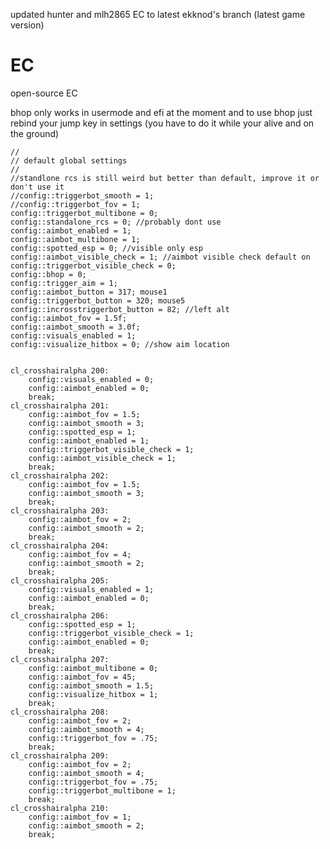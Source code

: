 updated hunter and mlh2865 EC to latest ekknod's branch (latest game version) 

# EC
open-source EC


bhop only works in usermode and efi at the moment and to use bhop just rebind your jump key in settings (you have to do it while your alive and on the ground)

	//
	// default global settings
	//
	//standlone rcs is still weird but better than default, improve it or don't use it
 	//config::triggerbot_smooth = 1; 
	//config::triggerbot_fov = 1; 
	config::triggerbot_multibone = 0; 
	config::standalone_rcs = 0; //probably dont use
	config::aimbot_enabled = 1;
	config::aimbot_multibone = 1; 
	config::spotted_esp = 0; //visible only esp
	config::aimbot_visible_check = 1; //aimbot visible check default on
	config::triggerbot_visible_check = 0;
	config::bhop = 0;
	config::trigger_aim = 1;
	config::aimbot_button = 317; mouse1
	config::triggerbot_button = 320; mouse5
	config::incrosstriggerbot_button = 82; //left alt
	config::aimbot_fov = 1.5f;
	config::aimbot_smooth = 3.0f;
	config::visuals_enabled = 1;
	config::visualize_hitbox = 0; //show aim location

 
	cl_crosshairalpha 200:
		config::visuals_enabled = 0;
		config::aimbot_enabled = 0;
		break;
	cl_crosshairalpha 201:
		config::aimbot_fov = 1.5;
		config::aimbot_smooth = 3;
		config::spotted_esp = 1;
		config::aimbot_enabled = 1;
		config::triggerbot_visible_check = 1;
		config::aimbot_visible_check = 1;
		break;
	cl_crosshairalpha 202:
		config::aimbot_fov = 1.5;
		config::aimbot_smooth = 3;
		break;
	cl_crosshairalpha 203:
		config::aimbot_fov = 2;
		config::aimbot_smooth = 2;
		break;
	cl_crosshairalpha 204:
		config::aimbot_fov = 4;
		config::aimbot_smooth = 2;
		break;
	cl_crosshairalpha 205:
		config::visuals_enabled = 1;
		config::aimbot_enabled = 0;
		break;
	cl_crosshairalpha 206:
		config::spotted_esp = 1;
		config::triggerbot_visible_check = 1;
		config::aimbot_enabled = 0;
		break;
	cl_crosshairalpha 207:
		config::aimbot_multibone = 0;
		config::aimbot_fov = 45;
		config::aimbot_smooth = 1.5;
		config::visualize_hitbox = 1;
		break;
	cl_crosshairalpha 208:
		config::aimbot_fov = 2;
		config::aimbot_smooth = 4;
		config::triggerbot_fov = .75;
		break;
	cl_crosshairalpha 209:
		config::aimbot_fov = 2;
		config::aimbot_smooth = 4;
		config::triggerbot_fov = .75;
		config::triggerbot_multibone = 1;
		break;
	cl_crosshairalpha 210:
		config::aimbot_fov = 1;
		config::aimbot_smooth = 2;
		break;
	

